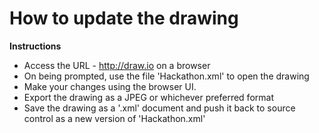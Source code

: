 # How to update the drawing

**Instructions**

- Access the URL - http://draw.io on a browser
- On being prompted, use the file 'Hackathon.xml' to open the drawing
- Make your changes using the browser UI.
- Export the drawing as a JPEG or whichever preferred format
- Save the drawing as a '.xml' document and push it back to source control as a new version of 'Hackathon.xml'

